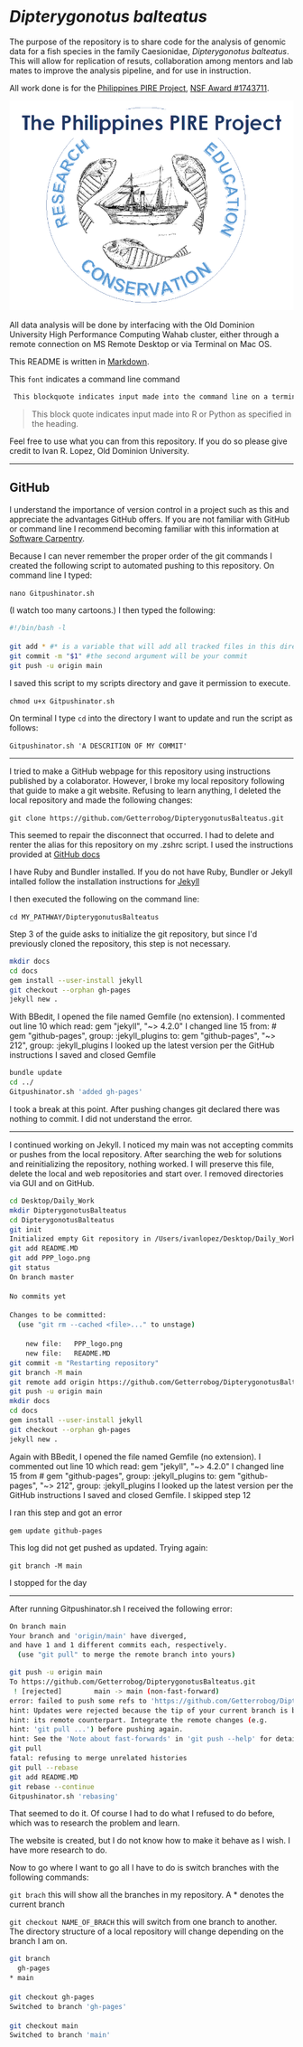 # *Dipterygonotus balteatus*

The purpose of the repository is to share code for the analysis of genomic data for a fish species in the family Caesionidae, *Dipterygonotus balteatus*.  This will allow for replication of resuts, collaboration among mentors and lab mates to improve the analysis pipeline, and for use in instruction.

All work done is for the [Philippines PIRE Project](https://sites.wp.odu.edu/PIRE/), [NSF Award #1743711](https://www.nsf.gov/awardsearch/showAward?AWD_ID=1743711).

![](https://github.com/Getterrobog/DipterygonotusBalteatus/blob/main/PPP_logo.png)

All data analysis will be done by interfacing with the Old Dominion University High Performance Computing Wahab cluster, either through a remote connection on MS Remote Desktop or via Terminal on Mac OS.

This README is written in [Markdown](https://www.markdownguide.org/basic-syntax/#links).

This `font` indicates a command line command

```sh
 This blockquote indicates input made into the command line on a terminal window.
```
>This block quote indicates input made into R or Python as specified in the heading.

Feel free to use what you can from this repository.  If you do so please give credit to Ivan R. Lopez, Old Dominion University.

***

## GitHub

I understand the importance of version control in a project such as this and appreciate the advantages GitHub offers.  If you are not familiar with GitHub or command line I recommend becoming familiar with this information at [Software Carpentry](https://software-carpentry.org/lessons/).

Because I can never remember the proper order of the git commands I created the following script to automated pushing to this repository.
On command line I typed:

`nano Gitpushinator.sh`

(I watch too many cartoons.)
I then typed the following:

```sh
#!/bin/bash -l

git add * #* is a variable that will add all tracked files in this directory to the Git repository
git commit -m "$1" #the second argument will be your commit
git push -u origin main
```

I saved this script to my scripts directory and gave it permission to execute.

`chmod u+x Gitpushinator.sh`

On terminal I type `cd` into the directory I want to update and run the script as follows:

`Gitpushinator.sh 'A DESCRITION OF MY COMMIT'`

***

I tried to make a GitHub webpage for this repository using instructions published by a colaborator.  However, I broke my local repository following that guide to make a git website.  Refusing to learn anything, I deleted the local repository and made the following changes:

`git clone https://github.com/Getterrobog/DipterygonutusBalteatus.git`

This seemed to repair the disconnect that occurred. I had to delete and renter the alias for this repository on my .zshrc script.  I used the instructions provided at [GitHub docs](https://docs.github.com/en/github/working-with-github-pages/creating-a-github-pages-site-with-jekyll)

I have Ruby and Bundler installed.  If you do not have Ruby, Bundler or Jekyll intalled follow the installation instructions for [Jekyll](https://jekyllrb.com/docs/installation/macos/) 

I then executed the following on the command line:

`cd MY_PATHWAY/DipterygonutusBalteatus`

Step 3 of the guide asks to initialize the git repository, but since I'd previously cloned the repository, this step is not necessary.

```sh
mkdir docs
cd docs
gem install --user-install jekyll
git checkout --orphan gh-pages
jekyll new .
```

With BBedit, I opened the file named Gemfile (no extension).
I commented out line 10 which read: gem "jekyll", "\~\> 4.2.0"
I changed line 15 from: # gem "github-pages", group: :jekyll_plugins
to: gem "github-pages", "\~> 212", group: :jekyll_plugins
I looked up the latest version per the GitHub instructions
I saved and closed Gemfile

```sh
bundle update
cd ../
Gitpushinator.sh 'added gh-pages'
```

I took a break at this point.  After pushing changes git declared there was nothing to commit.  I did not understand the error.

***

I continued working on Jekyll.  I noticed my main was not accepting commits or pushes from the local repository.  After searching the web for solutions and reinitializing the repository, nothing worked.  I will preserve this file, delete the local and web repositories and start over.  I removed directories via GUI and on GitHub.

```sh
cd Desktop/Daily_Work
mkdir DipterygonotusBalteatus
cd DipterygonotusBalteatus
git init
Initialized empty Git repository in /Users/ivanlopez/Desktop/Daily_Work/.git/
git add README.MD
git add PPP_logo.png
git status
On branch master

No commits yet

Changes to be committed:
  (use "git rm --cached <file>..." to unstage)

	new file:   PPP_logo.png
	new file:   README.MD
git commit -m "Restarting repository"
git branch -M main
git remote add origin https://github.com/Getterrobog/DipterygonotusBalteatus.git
git push -u origin main
mkdir docs
cd docs
gem install --user-install jekyll
git checkout --orphan gh-pages
jekyll new .
```
Again with BBedit, I opened the file named Gemfile (no extension).
I commented out line 10 which read: gem "jekyll", "\~\> 4.2.0"
I changed line 15 from # gem "github-pages", group: :jekyll_plugins to:
gem "github-pages", "\~\> 212", group: :jekyll_plugins
I looked up the latest version per the GitHub instructions
I saved and closed Gemfile.
I skipped step 12

I ran this step and got an error

`gem update github-pages`

This log did not get pushed as updated.  Trying again:

`git branch -M main`

I stopped for the day

***

After running Gitpushinator.sh I received the following error:

```sh
On branch main
Your branch and 'origin/main' have diverged,
and have 1 and 1 different commits each, respectively.
  (use "git pull" to merge the remote branch into yours)
```

```sh
git push -u origin main
To https://github.com/Getterrobog/DipterygonotusBalteatus.git
 ! [rejected]        main -> main (non-fast-forward)
error: failed to push some refs to 'https://github.com/Getterrobog/DipterygonotusBalteatus.git'
hint: Updates were rejected because the tip of your current branch is behind
hint: its remote counterpart. Integrate the remote changes (e.g.
hint: 'git pull ...') before pushing again.
hint: See the 'Note about fast-forwards' in 'git push --help' for details.
git pull
fatal: refusing to merge unrelated histories
git pull --rebase
git add README.MD 
git rebase --continue
Gitpushinator.sh 'rebasing'
```

That seemed to do it.  Of course I had to do what I refused to do before, which was to research the problem and learn.

The website is created, but I do not know how to make it behave as I wish.  I have more research to do.

Now to go where I want to go all I have to do is switch branches with the following commands:

`git brach` this will show all the branches in my repository. A * denotes the current branch

`git checkout NAME_OF_BRACH` this will switch from one branch to another.  The directory structure of a local repository will change depending on the branch I am on.

```sh
git branch
  gh-pages
* main

git checkout gh-pages
Switched to branch 'gh-pages'

git checkout main 
Switched to branch 'main'
```

